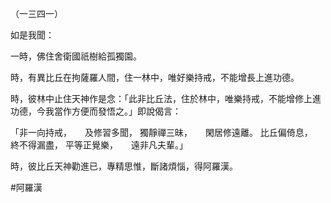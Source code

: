 （一三四一）

如是我聞：

一時，佛住舍衛國祇樹給孤獨園。

時，有異比丘在拘薩羅人間，住一林中，唯好樂持戒，不能增長上進功德。

時，彼林中止住天神作是念：「此非比丘法，住於林中，唯樂持戒，不能增修上進功德，今我當作方便而發悟之。」即說偈言：

「非一向持戒，　　及修習多聞，
獨靜禪三昧，　　閑居修遠離。
比丘偏倚息，　　終不得漏盡，
平等正覺樂，　　遠非凡夫輩。」

時，彼比丘天神勸進已，專精思惟，斷諸煩惱，得阿羅漢。




#阿羅漢

